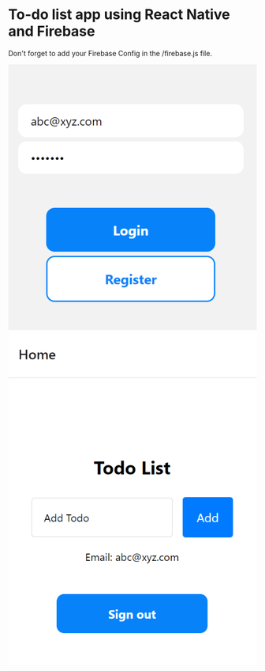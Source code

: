 ﻿# To-do list app using React Native and Firebase

Don't forget to add your Firebase Config in the /firebase.js file.

![](images/10.PNG)
![](images/11.PNG)
